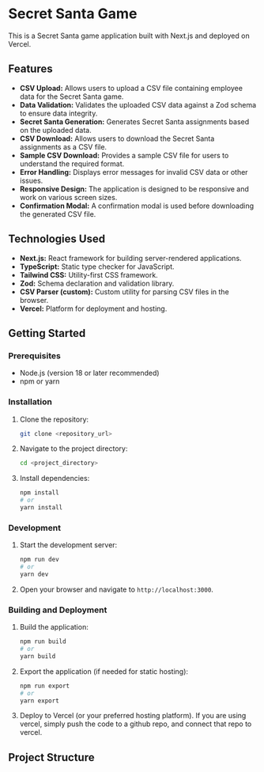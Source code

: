 # Secret Santa Game

This is a Secret Santa game application built with Next.js and deployed on Vercel.

## Features

- **CSV Upload:** Allows users to upload a CSV file containing employee data for the Secret Santa game.
- **Data Validation:** Validates the uploaded CSV data against a Zod schema to ensure data integrity.
- **Secret Santa Generation:** Generates Secret Santa assignments based on the uploaded data.
- **CSV Download:** Allows users to download the Secret Santa assignments as a CSV file.
- **Sample CSV Download:** Provides a sample CSV file for users to understand the required format.
- **Error Handling:** Displays error messages for invalid CSV data or other issues.
- **Responsive Design:** The application is designed to be responsive and work on various screen sizes.
- **Confirmation Modal:** A confirmation modal is used before downloading the generated CSV file.

## Technologies Used

- **Next.js:** React framework for building server-rendered applications.
- **TypeScript:** Static type checker for JavaScript.
- **Tailwind CSS:** Utility-first CSS framework.
- **Zod:** Schema declaration and validation library.
- **CSV Parser (custom):** Custom utility for parsing CSV files in the browser.
- **Vercel:** Platform for deployment and hosting.

## Getting Started

### Prerequisites

- Node.js (version 18 or later recommended)
- npm or yarn

### Installation

1.  Clone the repository:

    ```bash
    git clone <repository_url>
    ```

2.  Navigate to the project directory:

    ```bash
    cd <project_directory>
    ```

3.  Install dependencies:

    ```bash
    npm install
    # or
    yarn install
    ```

### Development

1.  Start the development server:

    ```bash
    npm run dev
    # or
    yarn dev
    ```

2.  Open your browser and navigate to `http://localhost:3000`.

### Building and Deployment

1.  Build the application:

    ```bash
    npm run build
    # or
    yarn build
    ```

2.  Export the application (if needed for static hosting):

    ```bash
    npm run export
    # or
    yarn export
    ```

3.  Deploy to Vercel (or your preferred hosting platform). If you are using vercel, simply push the code to a github repo, and connect that repo to vercel.

## Project Structure
